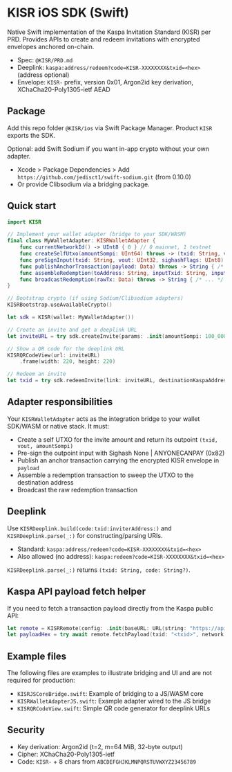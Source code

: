 # KISR iOS SDK (Swift)

Native Swift implementation of the Kaspa Invitation Standard (KISR) per PRD. Provides APIs to create and redeem invitations with encrypted envelopes anchored on-chain.

- Spec: `@KISR/PRD.md`
- Deeplink: `kaspa:address/redeem?code=KISR-XXXXXXXX&txid=<hex>` (address optional)
- Envelope: `KISR-` prefix, version 0x01, Argon2id key derivation, XChaCha20-Poly1305-ietf AEAD

## Package

Add this repo folder `@KISR/ios` via Swift Package Manager. Product `KISR` exports the SDK.

Optional: add Swift Sodium if you want in-app crypto without your own adapter.
- Xcode > Package Dependencies > Add `https://github.com/jedisct1/swift-sodium.git` (from 0.10.0)
- Or provide Clibsodium via a bridging package.

## Quick start

```swift
import KISR

// Implement your wallet adapter (bridge to your SDK/WASM)
final class MyWalletAdapter: KISRWalletAdapter {
    func currentNetworkId() -> UInt8 { 0 } // 0 mainnet, 1 testnet
    func createSelfUtxo(amountSompi: UInt64) throws -> (txid: String, vout: UInt32, amountSompi: UInt64) { /* ... */ }
    func preSignInput(txid: String, vout: UInt32, sighashFlags: UInt8) throws -> Data { /* ... */ }
    func publishAnchorTransaction(payload: Data) throws -> String { /* ... */ }
    func assembleRedemption(toAddress: String, inputTxid: String, inputIndex: UInt32, inputAmountSompi: UInt64, presigHex: String, feeSompi: UInt64) throws -> Data { /* ... */ }
    func broadcastRedemption(rawTx: Data) throws -> String { /* ... */ }
}

// Bootstrap crypto (if using Sodium/Clibsodium adapters)
KISRBootstrap.useAvailableCrypto()

let sdk = KISR(wallet: MyWalletAdapter())

// Create an invite and get a deeplink URL
let inviteURL = try sdk.createInvite(params: .init(amountSompi: 100_000_000, memo: "Welcome"))

// Show a QR code for the deeplink URL
KISRQRCodeView(url: inviteURL)
    .frame(width: 220, height: 220)

// Redeem an invite
let txid = try sdk.redeemInvite(link: inviteURL, destinationKaspaAddress: "kaspa:...")
```

## Adapter responsibilities

Your `KISRWalletAdapter` acts as the integration bridge to your wallet SDK/WASM or native stack. It must:
- Create a self UTXO for the invite amount and return its outpoint `(txid, vout, amountSompi)`
- Pre-sign the outpoint input with Sighash None | ANYONECANPAY (0x82)
- Publish an anchor transaction carrying the encrypted KISR envelope in `payload`
- Assemble a redemption transaction to sweep the UTXO to the destination address
- Broadcast the raw redemption transaction

## Deeplink

Use `KISRDeeplink.build(code:txid:inviterAddress:)` and `KISRDeeplink.parse(_:)` for constructing/parsing URIs.
- Standard: `kaspa:address/redeem?code=KISR-XXXXXXXX&txid=<hex>`
- Also allowed (no address): `kaspa:redeem?code=KISR-XXXXXXXX&txid=<hex>`

`KISRDeeplink.parse(_:)` returns `(txid: String, code: String?)`.

## Kaspa API payload fetch helper

If you need to fetch a transaction payload directly from the Kaspa public API:

```swift
let remote = KISRRemote(config: .init(baseURL: URL(string: "https://api.kaspa.org")!))
let payloadHex = try await remote.fetchPayload(txid: "<txid>", network: "mainnet")
```

## Example files

The following files are examples to illustrate bridging and UI and are not required for production:
- `KISRJSCoreBridge.swift`: Example of bridging to a JS/WASM core
- `KISRWalletAdapterJS.swift`: Example adapter wired to the JS bridge
- `KISRQRCodeView.swift`: Simple QR code generator for deeplink URLs

## Security

- Key derivation: Argon2id (t=2, m=64 MiB, 32-byte output)
- Cipher: XChaCha20-Poly1305-ietf
- Code: `KISR-` + 8 chars from `ABCDEFGHJKLMNPQRSTUVWXYZ23456789`

